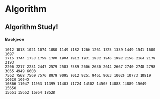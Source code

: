 # Algorithm
## Algorithm Study!
#### Backjoon
    1012 1018 1021 1074 1080 1149 1182 1260 1261 1325 1339 1449 1541 1600 1697 
    1715 1744 1753 1759 1780 1904 1912 1931 1932 1946 1992 2156 2164 2178 2193 
    2206 2217 2231 2447 2579 2583 2589 2606 2630 2644 2667 2740 2748 2798 3055 4949 6603
    7562 7568 7569 7576 8979 9095 9012 9251 9461 9663 10026 10773 10819 10828 10845
    10866 11047 11053 11399 11403 11724 14502 14503 14888 14889 15649 15650 
    15651 15652 16954 18528
    
